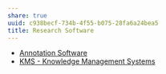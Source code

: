 ```yaml
---
share: true
uuid: c938becf-734b-4f55-b075-28fa6a24bea5
title: Research Software
---
```

* [Annotation Software](../e05c991c-dfcc-463c-a05c-15867785d629)
* [KMS - Knowledge Management Systems](../6aef6fe9-4c4e-4f3a-850c-e163e2303f81)